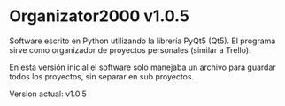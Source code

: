 # Organizator2000 v1.0.5
Software escrito en Python utilizando la librería PyQt5 (Qt5).
El programa sirve como organizador de proyectos personales (similar a Trello).

En esta versión inicial el software solo manejaba un archivo para guardar todos los proyectos, sin separar en sub proyectos.

Version actual: v1.0.5